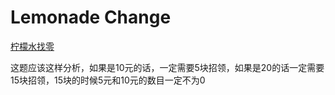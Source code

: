 # Lemonade Change

[柠檬水找零](https://leetcode.com/problems/lemonade-change/description/)


这题应该这样分析，如果是10元的话，一定需要5块招领，如果是20的话一定需要15块招领，15块的时候5元和10元的数目一定不为0
